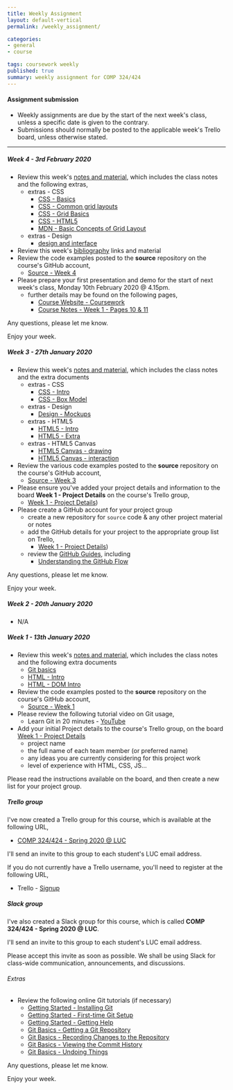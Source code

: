 ```yaml
---
title: Weekly Assignment
layout: default-vertical
permalink: /weekly_assignment/

categories:
- general
- course

tags: coursework weekly
published: true
summary: weekly assignment for COMP 324/424
---
```


#### Assignment submission
* Weekly assignments are due by the start of the next week's class, unless a specific date is given to the contrary.
* Submissions should normally be posted to the applicable week's Trello board, unless otherwise stated.

***

<!--

#### Week 14 - 27th November 2017

* Review this week's [notes and material](/notes), which includes the class notes, and the following extra documents
  * [Data Stores and APIs - using MongoDB and native driver](/assets/docs/extras/2017/fall/various/data-stores-apis.pdf)
  * [Heroku and Postman](/assets/docs/extras/2017/fall/node-apis/api-heroku-mongo.pdf)
  * [Node.js API](/assets/docs/extras/2017/fall/node-apis/node-todos-api.pdf)
  * [Node.js API Testing](/assets/docs/extras/2017/fall/node-apis/testing-todos-api.pdf)
* Review this week's [bibliography](/bibliography) links and material
* Review this week's code examples,
  * [Source - Week 14](https://github.com/csteach424/source/tree/master/week14)
* Review the final report outline
  * [Final Report Outline](/assets/docs/2017/comp424-final-report-outline.pdf)
* Please prepare your group's project presentation for Monday 4th December 2017
  * as detailed in previous classes, this presentation should be an outline of your final group project
  * please consult the [coursework](/coursework) page for further details
  * each presentation should be a maximum of 10 minutes in length

If there are any special hardware or software requirements for next week's presentation, please let me know before Monday 4th December 2017.

Any questions, please let me know.

Enjoy your week.

#### Week 13 - 20th November 2017

* Review this week's [notes and material](/notes), which includes the class notes, and the extra documents
  * [Google APIs - overview](/assets/docs/extras/2017/fall/various/google-apis-overview.pdf)
  * [Google OAuth 2.0 & APIs](/assets/docs/extras/2017/fall/various/oauth-google-api.pdf)
* Review this week's [bibliography](/bibliography) links and material
* Review this week's code examples,
  * [Source - Week 13](https://github.com/csteach424/source/tree/master/2017/week13)
* Please create a list on the [Week 13 - Final Plan](https://trello.com/b/VjspkzMT/week-13-final-plan) Trello board for your group, and add the following details,
  * please add a brief plan and outline for your group's remaining work
  * this should include any work that is planned towards your group's final project presentation
    * this may include development, research, design, testing, and so on
  * please also include an outline of planned contribution from each group member
* Please continue project design and development for the end of semester final presentation and report
* Please contribute to this week's class discussion on Slack, **#discussion-week13**, by adding the following information,
  * choose two favourite data visualistions you've recently seen in an article, website, mobile application &c.
  * why did you choose these visualisations?
  * what did you like or dislike about each visualisation?
  * outline the underlying data source, for example a census or opinion poll, geographical data, and so on
  * did the visualisation help improve understanding of the data?

Any questions, please let me know.

Enjoy your Thanksgiving holiday!

#### Week 12 - 13th November 2017

* Review this week's [notes and material](/notes), which includes the class notes, and the extra documents
  * [Node.js outline](/assets/docs/extras/2017/fall/node/nodejs-outline.pdf)
  * [Node.js and Express](/assets/docs/extras/2017/fall/node/nodejs-express-outline.pdf)
  * [Node.js and MongoDB](/assets/docs/extras/2017/fall/node/nodejs-mongo-outline.pdf)
* Review the final report outline
  * [Final Report Outline](/assets/docs/2017/comp424-final-report-outline.pdf)
* Review this week's [bibliography](/bibliography) links and material
* Review this week's code examples,
  * [Source - Week 12](https://github.com/csteach424/source/tree/master/week12)
* Prepare for a quiz, which is scheduled for next week's class
  * quiz will include material from the course, class, and extra notes for weeks 10, 11, and 12 inclusive
  * quiz will be approximately 40 minutes in length
  * questions will be multiple choice
  * please bring your laptop or other internet connected device to class
  * this quiz uses an online Google Form
    * **NB:** you'll need a Google account to register for the quiz

* extras - MongoDB & Native Driver
  * [Data Stores and APIs - using MongoDB and native driver](/assets/docs/extras/2018/spring/various/data-stores-apis.pdf)

Any questions, please let me know.

Enjoy your week.

-->

<!--
#### Week 15 - 23rd April 2018

* Please complete your group's final project report
  * suggested report length approximately 10 pages
* Further details can be found in the following outline
  * [Final Report Outline](/assets/docs/extras/2018/spring/comp424-final-report-outline.pdf)
* Report must be submitted by 4.15pm on Monday 30th April 2018
   * send a PDF copy to [nhayward@luc.edu](mailto:nhayward@luc.edu?subject=COMP424 - Final Report)
* Please share with me a copy of your group's final code. This may include the following options,
  * GitHub

**NB:** Don't forget to add details of each member's contributions to the project in this report. If you prefer, you may submit an individual report for this contribution outline to [nhayward@luc.edu](mailto:nhayward@luc.edu?subject=COMP424 - Individual Final Report)

Any questions, please let me know.

Enjoy your week.

#### Week 14 - 16th April 2018

* Review this week's [notes and material](/notes), which includes the class notes, and the extra documents
  * extras - Node.js
    * [Node.js updating](/assets/docs/extras/2018/spring/node/update-nodejs.pdf)
  * extras - Node.js & Express
    * [Node.js & Express starter](/assets/docs/extras/2018/spring/node/node-express-starter.pdf)
  * extras - Node.js API
    * [Heroku & Postman](/assets/docs/extras/2018/spring/node-api-todos/heroku-mongo-postman.pdf)
    * [Data stores & APIs - MongoDB and native driver](/assets/docs/extras/2018/spring/node-api-todos/mongodb-native-driver-api.pdf)
    * [Node Todos API](/assets/docs/extras/2018/spring/node-api-todos/node-todos-api.pdf)
    * [Testing - Node Todos API](/assets/docs/extras/2018/spring/node-api-todos/testing-todos-api.pdf)
  * extras - Node.js & Web Sockets
    * [Node.js & Socket.io](/assets/docs/extras/2018/spring/node/web-sockets/notes-nodejs-socketio.pdf)
  * extras - React starter
    * [JSX Intro](/assets/docs/extras/2018/spring/web-general/react/jsx-intro.pdf)
    * [Proofs](/assets/docs/extras/2018/spring/web-general/react/react-proofs.pdf)
  * extras - Web development - general
    * [Basic geolocation](/assets/docs/extras/2018/spring/web-general/basic/notes-basic-geolocation.pdf)
    * [Basic timestamps](/assets/docs/extras/2018/spring/web-general/basic/notes-basic-timestamps.pdf)
  * extras - Web development - patterns
    * [Observer pattern](/assets/docs/extras/2018/spring/web-general/patterns/observer.pdf)
    * [Pubsub pattern](/assets/docs/extras/2018/spring/web-general/patterns/pubsub.pdf)
* Review this week's [bibliography](/bibliography) links and material
* Review this week's code examples,
  * [Source - Week 14](https://github.com/csteach424/source/tree/master/week14)
* Review the final report outline
  * [Final Report Outline](/assets/docs/extras/2018/spring/comp424-final-report-outline.pdf)
* Please prepare your group's **project presentation** for Monday 23rd April 2018
  * as detailed in previous classes, this presentation should be an outline and demo of your final group project
  * please consult the [coursework](/coursework) page for further details
  * each presentation should be between 10 to 15 minutes in length

If there are any special hardware or software requirements for next week's presentation, please let me know before Monday 23rd April 2018.

Any questions, please let me know.

Enjoy your week.

#### Week 13 - 9th April 2018

* Review this week's [notes and material](/notes), which includes the class notes, and the extra documents
  * extras - Node.js, Express, and MongoDB
    * [Node.js and MongoDB](/assets/docs/extras/2018/spring/node/nodejs-mongo-outline.pdf)
  * extras - Heroku & Git setup
    * [Heroku & Git](/assets/docs/extras/2018/spring/various/git-heroku-setup.pdf)
    * [Heroku & MongoDB](/assets/docs/extras/2018/spring/various/heroku-mongodb-setup.pdf)
  * extras - Final Report Outline
    * [Final Report Outline](/assets/docs/extras/2018/spring/comp424-final-report-outline.pdf)
* Review this week's [bibliography](/bibliography) links and material
* Review this week's code examples,
  * [Source - Week 13](https://github.com/csteach424/source/tree/master/week13)
* Please create a list on the [Week 13 - Final Plan](https://trello.com/b/bdIlzXe8/week-13-final-plan) Trello board for your group, and add the following details,
  * please add a brief plan and outline for your group's remaining work
  * this should include any work that is planned towards your group's final project presentation
    * this may include development, research, design, testing, and so on
  * please also include an outline of planned contribution from each group member
* Please continue project design and development for the end of semester final presentation and report
* Please contribute to this week's class discussion on Slack, **#discussion-week13**, by adding the following information,
  * choose two favourite data visualisations you've recently seen in an article, website, mobile application &c.
  * why did you choose these visualisations?
  * what did you like or dislike about each visualisation?
  * outline the underlying data source, for example a census or opinion poll, geographical data, and so on
  * did the visualisation help improve understanding of the data?

Any questions, please let me know.

Enjoy your week.
-->
<!-- 
#### Week 15 - 3rd December 2019

* Please complete your group's final project report
  * suggested report length approximately 10 pages
* Further details can be found in the following outline
  * [Final Report Outline](/assets/docs/extras/2019/comp424-final-report-outline-2019.pdf)
* Report must be submitted by 9.30pm on Tuesday 10th December 2019
   * send a PDF copy to [nhayward@luc.edu](mailto:nhayward@luc.edu?subject=COMP424 - Final Report)
   * OR as an attachment to a private message on Slack
* Please share with me a copy of your group's final code. This may include the following options,
  * GitHub

**NB:** Don't forget to add details of each member's contributions to the project in this report. If you prefer, you may submit an individual report for this contribution outline to [nhayward@luc.edu](mailto:nhayward@luc.edu?subject=COMP424 - Individual Final Report)

Any questions, please let me know.

Enjoy your week.

#### Week 14 - 26th November 2019

* Review this week's [notes and material](/notes), which includes the following extra documents,
	* extras - Final Report Outline
		* [Final Report Outline](/assets/docs/extras/2019/comp424-final-report-outline-2019.pdf)
  * extras - JavaScript
	  * [Proxy](/assets/docs/extras/2019/js/notes-js-proxy.pdf)
  * extras - JavaScript modules
    * [CommonJS modules](/assets/docs/extras/2019/modules/commonjs-modules.pdf)
    * [ES modules - technical](/assets/docs/extras/2019/modules/es-modules-technical.pdf)
    * [ES modules - usage](/assets/docs/extras/2019/modules/es-modules-usage.pdf)
    * [ES modules - library](/assets/docs/extras/2019/modules/es-modules-lib.pdf)
  * extras - Patterns
    * [Observer pattern](/assets/docs/extras/2019/web-general/patterns/observer.pdf)
    * [Pub/Sub pattern](/assets/docs/extras/2019/web-general/patterns/pubsub.pdf)
  * extras - Systems Management
	  * [Grunt - Project Outline](/assets/docs/extras/2019/systems-mgmt/grunt-project-outline.pdf)
* Review this week's [bibliography](/bibliography) links and material
* Review this week's code examples,
  * [Source - Week 14](https://github.com/csteach424/source/tree/master/week14)
  * [Source - Extras](https://github.com/csteach424/source/tree/master/extras)
* Review the final report outline
  * [Final Report Outline](/assets/docs/extras/2019/comp424-final-report-outline-2019.pdf)
* Please prepare your group's **project presentation** for Tuesday 3rd November 2019 @ 7pm
  * as detailed in previous classes, this presentation should be an outline and demo of your final group project
  * please consult the [coursework](/coursework) page for further details
  * each presentation should be approximately 10 minutes in length

Any questions, please let me know.

Enjoy your week, and Happy Thanksgiving.

#### Week 13 - 19th November 2019

* Review this week's [notes and material](/notes), which includes the following extra documents,
	* extras - JS
		* [Prototype](/assets/docs/extras/2019/js/js-prototype.pdf)
	* extras - Heroku & MongoDB setup
  	* [Heroku & MongoDB](/assets/docs/extras/2019/various/heroku-mongodb-setup.pdf)
  * extras - Node.js
    * [Node.js updating](/assets/docs/extras/2019/node/update-nodejs.pdf)
  * extras - Node.js, Express, and MongoDB
    * [Node.js and MongoDB](/assets/docs/extras/2019/node/nodejs-mongo-outline.pdf)
  * extras - Node.js API
    * [Heroku & Postman](/assets/docs/extras/2019/node-api-todos/heroku-mongo-postman.pdf)
    * [Data stores & APIs - MongoDB and native driver](/assets/docs/extras/2019/node-api-todos/mongodb-native-driver-api.pdf)
    * [Node Todos API](/assets/docs/extras/2019/node-api-todos/node-todos-api.pdf)
    * [Testing - Node Todos API](/assets/docs/extras/2019/node-api-todos/testing-todos-api.pdf)
  * extras - Node.js testing
    * [assertions](/assets/docs/extras/2019/node/testing/node-testing-assertions.pdf)
    * [mocha](/assets/docs/extras/2019/node/testing/node-testing-mocha.pdf)
    * [postman](/assets/docs/extras/2019/node/testing/node-testing-postman.pdf)
  * extras - Node.js & Web Sockets
    * [Node.js & Socket.io](/assets/docs/extras/2019/node/web-sockets/notes-nodejs-socketio.pdf)
  * extras - Systems Management
	  * [Build First](/assets/docs/extras/2019/systems-mgmt/notes-build-first.pdf)
	  * [Grunt - Basics](/assets/docs/extras/2019/systems-mgmt/notes-grunt-basics.pdf)
	  * [Systems - Environments and Distributions](/assets/docs/extras/2019/systems-mgmt/notes-system-env-dist.pdf)
	  * [Webpack - Basics](/assets/docs/extras/notes-webpack-basics.pdf)
    * [Webpack - Assets](/assets/docs/extras/notes-webpack-assets.pdf)
* Review this week's [bibliography](/bibliography) links and material
* Review this week's code examples,
  * [Source - Week 13](https://github.com/csteach424/source/tree/master/week13)
  * [Source - Extras](https://github.com/csteach424/source/tree/master/extras)
* Please create a list on the [Week 13 - Final Plan](https://trello.com/b/hGpnHUp2/week-13-final-plan) Trello board for your group, and add the following details,
  * please add a brief plan and outline for your group's remaining work
  * this should include any work that is planned towards your group's final project presentation
    * this may include development, research, design, testing, and so on
  * please also include an outline of planned contribution from each group member
* Please continue project design and development for the end of semester final presentation and report
* Please contribute to this week's class discussion on Slack, **#discussion-week13**, for the website, [Momotaro Chicago](http://www.momotarochicago.com/)
  * please consider this site's overall aesthetics, graphics, and general images
  * does the form match the intended function?
  * is it a useful website for its intended target, a restaurant?
  * what would you change in the site's design and usage, and why?

Any questions, please let me know.

Enjoy your week.

#### Week 12 - 12th November 2019

* Review this week's [notes and material](/notes), which includes the following extra documents,
  * extras - Heroku & Git setup
    * [Heroku & Git](/assets/docs/extras/2019/various/git-heroku-setup.pdf)
  * extras - Node.js and Express
    * [Node.js outline](/assets/docs/extras/2019/node/nodejs-outline.pdf)
    * [Node.js and Express](/assets/docs/extras/2019/node/nodejs-express-outline.pdf)
    * [Node.js & Express starter](/assets/docs/extras/2019/node/node-express-starter.pdf)
  * extras - JavaScript modules
    * [CommonJS modules](/assets/docs/extras/2019/modules/commonjs-modules.pdf)
    * [ES modules - technical](/assets/docs/extras/2019/modules/es-modules-technical.pdf)
    * [ES modules - usage](/assets/docs/extras/2019/modules/es-modules-usage.pdf)
    * [ES modules - library](/assets/docs/extras/2019/modules/es-modules-lib.pdf)
* Review this week's [bibliography](/bibliography) links and material
* Review this week's code examples,
  * [Source - Week 12](https://github.com/csteach424/source/tree/master/week12)
  * [Source - Extras](https://github.com/csteach424/source/tree/master/extras)
* Please create a list on the [Week 12 - Patterns](https://trello.com/b/q3jDoxWE/week-12-patterns) Trello board for your group, and add the following details,
  * examples of interaction within your site that would benefit from using a *deferred* object
    * **n.b.** it is not necessary to detail every instance of the above usage within your site. For example, if you have event handlers for buttons, it is not necessary to detail every single button that would benefit from the Deferred object. Where there is replication of usage, one example will suffice.
* Please contribute to this week's class discussion on Slack, **#discussion-week12**, for the website, [The Louvre](http://www.louvre.fr/en/)
  * please consider this site's presentation of media, and its organisation and structure
  * how does the site present its cultural assets to help engage with users and visitors?
  * consider data organisation, and the available search and filter options?
    * how easy is it to find examples of artefacts and objects within the site's catalogue?
  * how well do they manage the presentation of site resources in different natural languages?
    * e.g. did you notice any difference in content, format, or options from French to English &c.?

Any questions, please let me know.

Enjoy your week.

#### Week 11 - 5th November 2019

* Review this week's [notes and material](/notes), which includes the following extra documents,
  * extras - design
	  * [design and information architecture](/assets/docs/extras/2019/design/design-information-architecture.pdf)
  * extras - JS
	  * [JS - Generators and Promises](/assets/docs/extras/2019/js/js-generators-promises.pdf)
	  * [JS - Working with the DOM](/assets/docs/extras/2019/web-general/dom/notes-js-dom.pdf)
  * extras - various
	  * [UI concept - autoscroll](/assets/docs/extras/2019/web-general/basic/notes-basic-autoscroll.pdf)
* Review this week's [bibliography](/bibliography) links and material
* Review this week's code examples,
  * [Source - Week 11](https://github.com/csteach424/source/tree/master/week11)
  * [Source - Extras](https://github.com/csteach424/source/tree/master/extras)
* Please contribute to this week's class discussion on the Slack channel, **#discussion-week11**, for the website, [Werner Design Werks](http://wdw.com/)
  * consider overall aesthetics for the website, including use of typography, images...
  * consider organisation and presentation of data
  * consider website's design as a reflection of its goals
    * e.g. how is the content influencing the site's design, organisation, and general layout
  * how do they use their site to engage with their users, customers, and general visitors?
    * e.g. is the site a reflection of the company or a simple tool to attract attention, and so on

Any questions, please let me know.

Enjoy your week.

#### Week 10 - 29th October 2019

* Complete the following peer review forms individually for the DEV Week projects and presentations
  * [Group 1 - Project Submission Portal](https://forms.gle/AAZKoCWqDMzXn4nM7)
  * [Group 2 - Day Pass Now](https://forms.gle/oqLdXtuMxYoCk42w5)
  * [Group 3 - Assess Loan](https://forms.gle/tVzW9R4dMjyufCNCA)
  * [Group 4 - LowKey](https://forms.gle/tiErmzfFBEhsCRz46)
  * [Group 5 - Chicago Crime Analysis](https://forms.gle/y5ij8poSVr3SuoUx7)
  * [Group 6 - Beginner Fisherman](https://forms.gle/KtdJ3potNnuDs1VJ8)
  * [Group 7 - Machine Learning Trip Planner](https://forms.gle/NXHemB9Fi5r1vdTm7)
  * [Group 8 - Tea Time](https://forms.gle/RMTMVEgmhoTowTCk7)
  * [Group 9 - Sports News](https://forms.gle/BgQd5iDztorpEUvL8)
  * [Group 10 - Trauma Toolkit](https://forms.gle/PDQtXipHtwBY7kJY9)
  * [Group 11 - Math Trade HQ](https://forms.gle/59tv3FJtNw4XP2tT7)
  * [Group 12 - Photo Market](https://forms.gle/uchGACyhS93b73MB9)
* Complete these peer review forms by **Tuesday 5th November 2019** at the latest
  * please complete these forms individually, and **NOT** as a project group
  * do **NOT** complete a review for your own group
* You may use the new **Slack** channel, **#week10-peer-reviews**, for posting any questions, comments, or other information regarding these peer reviews
* Please add your presentation files, notes, &c. to the following board on Trello,
  * [Week 10 - Presentation & Dev Files](https://trello.com/b/orjlRQTu/week-10-presentation-dev-files)
  * Please add these files as soon as possible, and by **Tuesday 5th November 2019** at the latest
  * instructions are included as a list on the above board
* Complete the following Trello board,
  * [Week 10 - Project Contributions](https://trello.com/b/MTV8v0TF/week-10-project-contributions)
  * this board is **important** - it will help to establish member contributions for the project
  * please complete this requirement by **Tuesday 5th November 2019** at the latest

Any questions, please let me know.

Enjoy your week.

#### Week 9 - 22nd October 2019

* Review this week's [notes and material](/notes), which includes the class notes, and the extra documents
  * extras - data stores
	  * [Firebase - authentication](/assets/docs/extras/2019/data-stores/firebase/ds-firebase-auth-guide.pdf)
	  * [Firebase - setup & usage](/assets/docs/extras/2019/data-stores/firebase/ds-firebase-guide.pdf)
  * extras - various
    * [JS - Google APIs Overview](/assets/docs/extras/2019/various/google-apis-overview.pdf)
    * [JS - OAuth 2.0 with Google APIs](/assets/docs/extras/2019/various/oauth-google-api.pdf)
* Review this week's [bibliography](/bibliography) links and material
* Review this week's code examples,
  * [Source - Week 9](https://github.com/csteach424/source/tree/master/week9)
  * [Source - Extras](https://github.com/csteach424/source/tree/master/extras)
* Please start to prepare your DEV week group project and demonstration, as outlined in this week's class
  * further details can be found on pages 2 and 3 of this week's class [notes](/assets/docs/2019/spring/comp424-week9.pdf)
  * details are also available in the [Coursework](/coursework/#assessment3) section of this site

Please add updates on your group's project development to the course's Trello group,

* [Week 9 - DEV Week prep](https://trello.com/b/7yut04UJ/week-9-dev-week-prep)
* I've added instructions on this board.

Any questions, please let me know.

Enjoy your week.

#### Week 8 - 15th October 2019

* Review this week's [notes and material](/notes), which includes the class notes and the following extras,
  * extras - design
	  * [design and UI](/assets/docs/extras/2019/design/design-interface-intro.pdf)
  * extras - JS
    * [JS - json](/assets/docs/extras/2019/js/js-json.pdf)
  * extras - Web development - general
    * [Basic geolocation](/assets/docs/extras/2019/web-general/basic/notes-basic-geolocation.pdf)
    * [Basic timestamps](/assets/docs/extras/2019/web-general/basic/notes-basic-timestamps.pdf)
* Review this week's [bibliography](/bibliography) links and material
* Review the code examples posted to the **source** repository on the course's GitHub account,
  * [Source - Week 8](https://github.com/csteach424/source/tree/master/week8)
* Please continue development of your project application towards *Week 10 - DEV Week* demo and presentations

Any questions, please let me know.

Enjoy your week.

#### Week 6 - 1st October 2019

* Review this week's [notes and material](/notes), which includes the class notes and the following extras,
  * [CSS - Flexbox](/assets/docs/extras/2020/css/css-flexbox-guide.pdf)
  * extras - design
    * [designing our app](/assets/docs/extras/2019/design/design-our-app.pdf)
  * extras - JS
    * [JS - intro](/assets/docs/extras/2019/js/js-intro.pdf)
    * [JS - core](/assets/docs/extras/2019/js/js-core.pdf)
    * [JS - logic](/assets/docs/extras/2019/js/js-logic.pdf)
* Review this week's [bibliography](/bibliography) links and material
* Review the code examples posted to the **source** repository on the course's GitHub account,
  * [Source - Week 6](https://github.com/csteach424/source/tree/master/week6)
* Please contribute to this week's class discussion on the course's Slack group, channel **#discussion-week6**, for the website, [National Geographic](https://www.nationalgeographic.com/)
  * consider organisation of content
  * use of structured zones and places within the UI for content, navigation, media &c.
  * use of grid patterns within the site
  * general use of aesthetics and colour

Any questions, please let me know.

Enjoy your week.

#### Week 5 - 24th September 2019

* Complete the following peer review forms individually for the DEV Week projects and presentations
  * [Group 1 - Math Trade HQ](https://forms.gle/QY9coDeZR2PpBvTM8)
  * [Group 2 - Trauma Toolkit](https://forms.gle/TUmEC6QkvA2ks2jdA)
  * [Group 3 - Sports News](https://forms.gle/b2asu4bCsv5FKQEu8)
  * [Group 4 - Tea Time](https://forms.gle/QxEB17UQswSHDQbp9)
  * [Group 5 - Machine Learning Trip Planner](https://forms.gle/xHhjiHAX9nWxo1RAA)
  * [Group 6 - Beginner Fisherman](https://forms.gle/oKCTm28vWcn2rDH19)
  * [Group 7 - Chicago Crime Analysis](https://forms.gle/vrYgKow1zbPxyPFW6)
  * [Group 8 - Photo Market](https://forms.gle/fva2p151hWdUmLgC7)
  * [Group 9 - Language Learning Resource](https://forms.gle/BZk92jYf8RgPqXs39)
  * [Group 10 - Lowkey](https://forms.gle/zt5GB68cC5imj3dd7)
  * [Group 11 - Project Submission Portal](https://forms.gle/6X4vetqWyRZmD71o6)
  * [Group 12 - Assess Loan](https://forms.gle/xYk8sTTPKyEBE6gx9)
  * [Group 13 - Day Pass Now](https://forms.gle/2YNDz8npy4xBvezm8)
  * [Group 14 - Buds, Beer, and Beagles](https://forms.gle/pr9nsDrs9yJmRUjg8)
* Complete these peer review forms by **Tuesday 1st October 2019** at the latest
  * please complete these forms individually, and **NOT** as a project group
  * do **NOT** complete a review for your own group
* You may use the new **Slack** channel, **#week5-peer-reviews**, for posting any questions, comments, or other information regarding these peer reviews
* Please add your presentation files, notes, &c. to the following board on Trello,
  * [Week 5 - Presentation Files](https://trello.com/b/UiCR4ZfD/week-5-presentation-files)
  * Please add these files as soon as possible, and by **Tuesday 1st October 2019** at the latest
  * instructions are included as a list on the above board
* Complete the following Trello board,
  * [Week 5 - Project Contributions](https://trello.com/b/EygQE5kE/week-5-project-contributions)
  * this board is **important** - it will help to establish member contributions for the project
  * please complete this requirement by **Tuesday 1st October 2019** at the latest
* Please contribute to this week's class discussion on the course's Slack group, channel **#discussion-week5**, for the website, [Lego](https://www.lego.com/en-us)
  * consider organisation of content
  * general consistency of design, colours, interaction options
  * navigation and data presentation patterns
  * use of images and multimedia

Any questions, please let me know.

Enjoy your week.
-->

##### Week 4 - 3rd February 2020

* Review this week's [notes and material](/notes), which includes the class notes and the following extras,
  * extras - CSS
    * [CSS - Basics](/assets/docs/extras/2020/css/css-basics.pdf)
    * [CSS - Common grid layouts](/assets/docs/extras/2020/css/css-grid-common-layouts.pdf)
    * [CSS - Grid Basics](/assets/docs/extras/2020/css/css-grid.pdf)
    * [CSS - HTML5](/assets/docs/extras/2020/css/css-html5.pdf)
    * [MDN - Basic Concepts of Grid Layout](/assets/docs/extras/2020/css/mdn-css-grid-basics.pdf)
  * extras - Design
    * [design and interface](/assets/docs/extras/2020/design/design-interface-intro.pdf)
* Review this week's [bibliography](/bibliography) links and material
* Review the code examples posted to the **source** repository on the course's GitHub account,
  * [Source - Week 4](https://github.com/csteach424/source/tree/master/week4)
* Please prepare your first presentation and demo for the start of next week's class, Monday 10th February 2020 @ 4.15pm.
  * further details may be found on the following pages,
    * [Course Website - Coursework](http://csteach424.github.io/coursework/#assessment2)
    * [Course Notes - Week 1 - Pages 10 & 11](http://csteach424.github.io/assets/docs/2020/spring/comp424-week1.pdf)

Any questions, please let me know.

Enjoy your week.

##### Week 3 - 27th January 2020

* Review this week's [notes and material](/notes), which includes the class notes and the extra documents
  * extras - CSS
    * [CSS - Intro](/assets/docs/extras/2020/css/css-intro.pdf)
    * [CSS - Box Model](/assets/docs/extras/2020/css/css-box-model.pdf)
  * extras - Design
    * [Design - Mockups](/assets/docs/extras/2020/design/design-mockups.pdf)
  * extras - HTML5
    * [HTML5 - Intro](/assets/docs/extras/2020/html5/html5-intro.pdf)
    * [HTML5 - Extra](/assets/docs/extras/2020/html5/html5-extra.pdf)
  * extras - HTML5 Canvas
	  * [HTML5 Canvas - drawing](/assets/docs/extras/2020/canvas/canvas-drawing.pdf)
	  * [HTML5 Canvas - interaction](/assets/docs/extras/2020/canvas/canvas-interaction.pdf)
* Review the various code examples posted to the **source** repository on the course's GitHub account,
  * [Source - Week 3](https://github.com/csteach424/source/tree/master/week3)
* Please ensure you've added your project details and information to the board **Week 1 - Project Details** on the course's Trello group,
  * [Week 1 - Project Details](https://trello.com/b/vKqmRDdp/week-1-project-details))
* Please create a GitHub account for your project group
  * create a new repository for `source` code & any other project material or notes
  * add the GitHub details for your project to the appropriate group list on Trello,
    * [Week 1 - Project Details](https://trello.com/b/vKqmRDdp/week-1-project-details))
  * review the [GitHub Guides](https://guides.github.com/), including
    * [Understanding the GitHub Flow](https://guides.github.com/introduction/flow/)

Any questions, please let me know.

Enjoy your week.

##### Week 2 - 20th January 2020

* N/A

##### Week 1 - 13th January 2020

* Review this week's [notes and material](/notes), which includes the class notes and the following extra documents
  * [Git basics](/assets/docs/extras/2020/various/git-basics.pdf)
  * [HTML - Intro](/assets/docs/extras/2020/html/html-intro.pdf)
  * [HTML - DOM Intro](/assets/docs/extras/2020/html/html-dom-intro.pdf)
* Review the code examples posted to the **source** repository on the course's GitHub account,
  * [Source - Week 1](https://github.com/csteach424/source/tree/master/week1)
* Please review the following tutorial video on Git usage,
  * Learn Git in 20 minutes - [YouTube](https://youtu.be/Y9XZQO1n_7c?t=1m34s)
* Add your initial Project details to the course's Trello group, on the board [Week 1 - Project Details](https://trello.com/b/vKqmRDdp/week-1-project-details)
  * project name
  * the full name of each team member (or preferred name)
  * any ideas you are currently considering for this project work
  * level of experience with HTML, CSS, JS...

Please read the instructions available on the board, and then create a new list for your project group.

##### Trello group
I've now created a Trello group for this course, which is available at the following URL,

  * [COMP 324/424 - Spring 2020 @ LUC](https://trello.com/csteach424)

I'll send an invite to this group to each student's LUC email address.

If you do not currently have a Trello username, you'll need to register at the following URL,

  * Trello - [Signup](https://trello.com/signup)

##### Slack group
I've also created a Slack group for this course, which is called **COMP 324/424 - Spring 2020 @ LUC**.

I'll send an invite to this group to each student's LUC email address.

Please accept this invite as soon as possible. We shall be using Slack for class-wide communication, announcements, and discussions.

###### Extras
* Review the following online Git tutorials (if necessary)
  * [Getting Started - Installing Git](http://git-scm.com/book/en/v2/Getting-Started-Installing-Git)
  * [Getting Started - First-time Git Setup](http://git-scm.com/book/en/v2/Getting-Started-First-Time-Git-Setup)
  * [Getting Started - Getting Help](http://git-scm.com/book/en/v2/Getting-Started-Getting-Help)
  * [Git Basics - Getting a Git Repository](http://git-scm.com/book/en/v2/Git-Basics-Getting-a-Git-Repository)
  * [Git Basics - Recording Changes to the Repository](http://git-scm.com/book/en/v2/Git-Basics-Recording-Changes-to-the-Repository)
  * [Git Basics - Viewing the Commit History](http://git-scm.com/book/en/v2/Git-Basics-Viewing-the-Commit-History)
  * [Git Basics - Undoing Things](http://git-scm.com/book/en/v2/Git-Basics-Undoing-Things)

Any questions, please let me know.

Enjoy your week.
